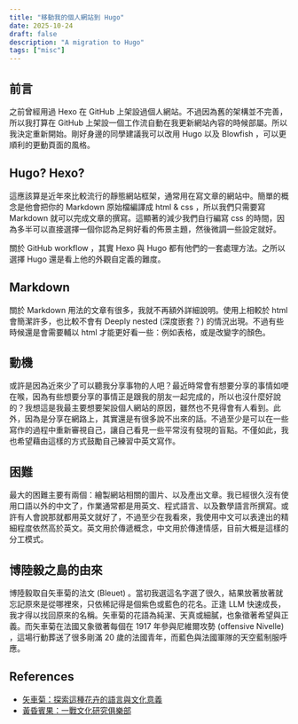 ```yaml
---
title: "移動我的個人網站到 Hugo"
date: 2025-10-24
draft: false
description: "A migration to Hugo"
tags: ["misc"]
---
```


## 前言

之前曾經用過 Hexo 在 GitHub 上架設過個人網站。不過因為舊的架構並不完善，所以我打算在 GitHub 上架設一個工作流自動在我更新網站內容的時候部屬。所以我決定重新開始。剛好身邊的同學建議我可以改用 Hugo 以及 Blowfish ，可以更順利的更動頁面的風格。


## Hugo? Hexo?

這應該算是近年來比較流行的靜態網站框架，通常用在寫文章的網站中。簡單的概念是他會把你的 Markdown 原始檔編譯成 html & css ，所以我們只需要寫 Markdown 就可以完成文章的撰寫。這顯著的減少我們自行編寫 css 的時間，因為多半可以直接選擇一個你認為足夠好看的佈景主題，然後微調一些設定就好。

關於 GitHub workflow ，其實 Hexo 與 Hugo 都有他們的一套處理方法。之所以選擇 Hugo 還是看上他的外觀自定義的難度。


## Markdown

關於 Markdown 用法的文章有很多，我就不再額外詳細說明。使用上相較於 html 會簡潔許多，也比較不會有 Deeply nested (深度嵌套？) 的情況出現。不過有些時候還是會需要輔以 html 才能更好看一些：例如表格，或是改變字的顏色。


## 動機

或許是因為近來少了可以聽我分享事物的人吧？最近時常會有想要分享的事情如哽在喉，因為有些想要分享的事情正是跟我的朋友一起完成的，所以也沒什麼好說的？我想這是我最主要想要架設個人網站的原因，雖然也不見得會有人看到。此外，因為是分享在網路上，其實還是有很多說不出來的話。不過至少是可以在一些寫作的過程中重新審視自己，讓自己看見一些平常沒有發現的盲點。不僅如此，我也希望藉由這樣的方式鼓勵自己練習中英文寫作。


## 困難

最大的困難主要有兩個：繪製網站相關的圖片、以及產出文章。我已經很久沒有使用口語以外的中文了，作業通常都是用英文、程式語言、以及數學語言所撰寫。或許有人會說那就都用英文就好了，不過至少在我看來，我使用中文可以表達出的精細程度依然高於英文。英文用於傳遞概念，中文用於傳達情感，目前大概是這樣的分工模式。


## 博陸毅之島的由來

博陸毅取自矢車菊的法文 (Bleuet) 。當初我選這名字選了很久，結果放著放著就忘記原來是從哪裡來，只依稀記得是個紫色或藍色的花名。正逢 LLM 快速成長，我才得以找回原來的名稱。矢車菊的花語為純潔、天真或細膩，也象徵著希望與正義。而矢車菊在法國又象徵著每個在 1917 年參與尼維爾攻勢 (offensive Nivelle) ，這場行動葬送了很多剛滿 20 歲的法國青年，而藍色與法國軍隊的天空藍制服呼應。


## References

- [矢車菊：探索這種花卉的語言與文化意義](https://www.picturethisai.com/zh-tw/language-flower/Centaurea_cyanus.html)
- [黃昏賓果：一戰文化研究俱樂部](https://www.facebook.com/ww1livinghistoryroc/posts/%E4%B8%80%E6%83%B3%E5%88%B0%E8%99%9E%E7%BE%8E%E4%BA%BA%E8%8A%B1%E5%A4%A7%E5%AE%B6%E4%B8%80%E5%AE%9A%E9%83%BD%E6%9C%83%E6%83%B3%E5%88%B0%E9%80%99%E6%98%AF%E7%B4%80%E5%BF%B5%E4%B8%80%E6%AC%A1%E5%A4%A7%E6%88%B0%E7%9A%84%E8%B1%A1%E5%BE%B5%E7%89%A9%E4%B9%8B%E4%B8%80%E7%94%B1%E6%96%BC%E9%A6%99%E6%B8%AF%E6%9B%BE%E5%8F%97%E8%8B%B1%E5%9C%8B%E7%B5%B1%E6%B2%BB%E7%B4%80%E5%BF%B5%E4%B8%80%E6%88%B0%E7%9A%84%E5%82%B3%E7%B5%B1%E6%9C%89%E8%A2%AB%E4%BF%9D%E7%95%99%E4%B8%8B%E4%BE%86%E6%96%BC%E6%98%AF%E8%99%9E%E7%BE%8E%E4%BA%BA%E8%8A%B1%E8%AE%8A%E6%88%90%E7%82%BA%E4%BA%86%E8%8F%AF%E8%AA%9E%E4%B8%96%E7%95%8C%E4%B8%AD%E8%A8%8E%E8%AB%96%E5%BA%A6%E6%9C%80%E9%AB%98%E7%9A%84%E4%B8%80%E6%88%B0%E7%B4%80%E5%BF%B5%E7%89%A9%E4%B9%8B%E4%B8%80/448012659932120/)
